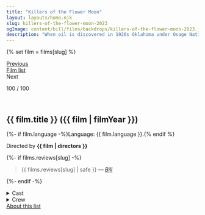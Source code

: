```yaml
---
title: "Killers of the Flower Moon"
layout: layouts/home.njk
slug: killers-of-the-flower-moon-2023
ogImage: content/bill/films/backdrops/killers-of-the-flower-moon-2023.jpg
description: "When oil is discovered in 1920s Oklahoma under Osage Nation land, the Osage people are murdered one by one—until the FBI steps in to unravel the mystery."
---
```


{% set film = films[slug] %}

<nav class="films">
  <div class="prev">
    <a href="../blue-jean-2023"><i class="fa-solid fa-chevron-left fa-xs"></i> Previous</a>
  </div>
  <div>
    <a href="../">Film list</a>
  </div>
  <div class="next">
    <span>Next <i class="fa-solid fa-chevron-right fa-xs"></i></span>
  </div>
</nav>

<p>100 / 100</p>

<article class="film slug-killers-of-the-flower-moon-2023">
  <div class="backdrop-and-poster">
    <img class="poster" src="../films/posters/{{ slug }}.jpg" alt="">
    <img class="backdrop" src="../films/backdrops/{{ slug }}.jpg" alt="">
  </div>

  <h1>{{ film.title }} ({{ film | filmYear }})</h1>

  <p>
    {%- if film.language -%}Language: {{ film.language }}.{% endif %}
    
  </p>

  <p class="director">
    Directed by <strong>{{ film | directors }}</strong>
  </p>

  {%- if films.reviews[slug] -%}
    <blockquote> 
      {{ films.reviews[slug] | safe }} <em>—&nbsp;<a href="/bill">Bill</a></em>
    </blockquote> 
  {%- endif -%}

  <details>
    <summary>
      Cast
    </summary>
  <ul>
    {%- for cast in film.credits.cast -%}
      <li>
        {{ cast.name }} as <em>{{ cast.character }}</em>
      </li>
    {%- endfor -%}
  </ul>
  </details>

  <details>
    <summary>
      Crew
    </summary>
    <ul>
      {%- for crew in film.credits.crew -%}
        <li>
          {{ crew.name }} &mdash; <em>{{ crew.job }}</em>
        </li>
      {%- endfor -%}
    </ul>
  </details>
  
</article>
<footer>
  <a href="../about">About this list</a>
</footer>
